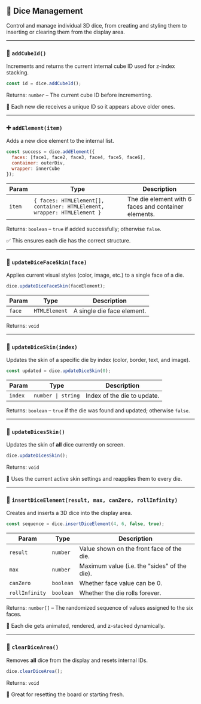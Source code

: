 ## 🎲 Dice Management

Control and manage individual 3D dice, from creating and styling them to inserting or clearing them from the display area.

---

### 🔢 `addCubeId()`

Increments and returns the current internal cube ID used for z-index stacking.

```js
const id = dice.addCubeId();
```

Returns: `number` – The current cube ID before incrementing.

🧠 Each new die receives a unique ID so it appears above older ones.

---

### ➕ `addElement(item)`

Adds a new dice element to the internal list.

```js
const success = dice.addElement({
  faces: [face1, face2, face3, face4, face5, face6],
  container: outerDiv,
  wrapper: innerCube
});
```

| Param | Type | Description |
|-------|------|-------------|
| `item` | `{ faces: HTMLElement[], container: HTMLElement, wrapper: HTMLElement }` | The die element with 6 faces and container elements. |

Returns: `boolean` – `true` if added successfully; otherwise `false`.

✅ This ensures each die has the correct structure.

---

### 🎨 `updateDiceFaceSkin(face)`

Applies current visual styles (color, image, etc.) to a single face of a die.

```js
dice.updateDiceFaceSkin(faceElement);
```

| Param | Type | Description |
|-------|------|-------------|
| `face` | `HTMLElement` | A single die face element. |

Returns: `void`

---

### 🎲 `updateDiceSkin(index)`

Updates the skin of a specific die by index (color, border, text, and image).

```js
const updated = dice.updateDiceSkin(0);
```

| Param | Type | Description |
|-------|------|-------------|
| `index` | `number \| string` | Index of the die to update. |

Returns: `boolean` – `true` if the die was found and updated; otherwise `false`.

---

### 🧮 `updateDicesSkin()`

Updates the skin of **all** dice currently on screen.

```js
dice.updateDicesSkin();
```

Returns: `void`

🚀 Uses the current active skin settings and reapplies them to every die.

---

### 🎁 `insertDiceElement(result, max, canZero, rollInfinity)`

Creates and inserts a 3D dice into the display area.

```js
const sequence = dice.insertDiceElement(4, 6, false, true);
```

| Param | Type      | Description |
|--------|-----------|-------------|
| `result` | `number` | Value shown on the front face of the die. |
| `max` | `number` | Maximum value (i.e. the "sides" of the die). |
| `canZero` | `boolean` | Whether face value can be 0. |
| `rollInfinity` | `boolean` | Whether the die rolls forever. |

Returns: `number[]` – The randomized sequence of values assigned to the six faces.

🎲 Each die gets animated, rendered, and z-stacked dynamically.

---

### 🧼 `clearDiceArea()`

Removes **all** dice from the display and resets internal IDs.

```js
dice.clearDiceArea();
```

Returns: `void`

🧹 Great for resetting the board or starting fresh.

